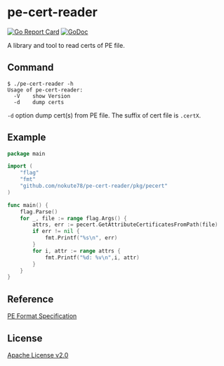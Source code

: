 # pe-cert-reader

[![Go Report Card](https://goreportcard.com/badge/github.com/nokute78/pe-cert-reader)](https://goreportcard.com/report/github.com/nokute78/pe-cert-reader)
[![GoDoc](https://godoc.org/github.com/nokute78/pe-cert-reader/pkg/pecert?status.svg)](https://godoc.org/github.com/nokute78/pe-cert-reader/pkg/pecert)

A library and tool to read certs of PE file.

## Command

```
$ ./pe-cert-reader -h
Usage of pe-cert-reader:
  -V	show Version
  -d	dump certs
```

`-d` option dump cert(s) from PE file. The suffix of cert file is `.certX`.

## Example

```go
package main

import (
	"flag"
	"fmt"
	"github.com/nokute78/pe-cert-reader/pkg/pecert"
)

func main() {
	flag.Parse()
	for _, file := range flag.Args() {
		attrs, err := pecert.GetAttributeCertificatesFromPath(file)
		if err != nil {
			fmt.Printf("%s\n", err)
		}
		for i, attr := range attrs {
			fmt.Printf("%d: %v\n",i, attr)
		}
	}
}
```

## Reference

[PE Format Specification](https://docs.microsoft.com/en-us/windows/win32/debug/pe-format)

## License

[Apache License v2.0](https://www.apache.org/licenses/LICENSE-2.0)
